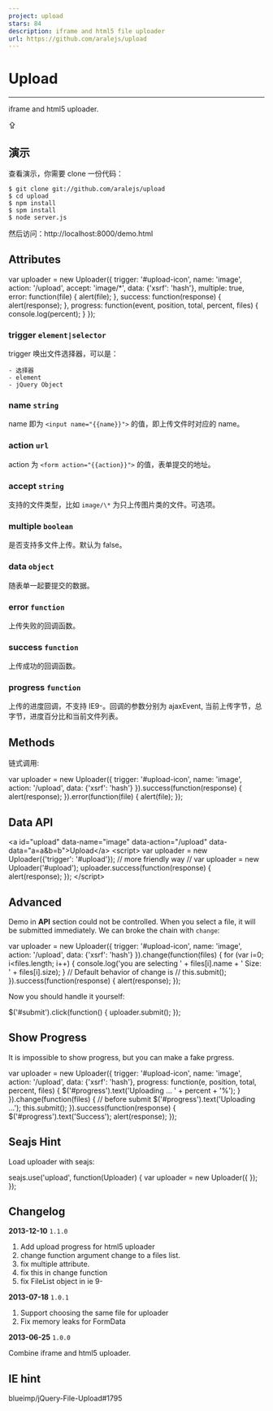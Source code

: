```yaml
---
project: upload
stars: 84
description: iframe and html5 file uploader
url: https://github.com/aralejs/upload
---
```


Upload
======

* * *

iframe and html5 uploader.

⇪

演示
--

查看演示，你需要 clone 一份代码：

```
$ git clone git://github.com/aralejs/upload
$ cd upload
$ npm install
$ spm install
$ node server.js
```

然后访问：http://localhost:8000/demo.html

Attributes
----------

var uploader \= new Uploader({
    trigger: '#upload-icon',
    name: 'image',
    action: '/upload',
    accept: 'image/\*',
    data: {'xsrf': 'hash'},
    multiple: true,
    error: function(file) {
        alert(file);
    },
    success: function(response) {
        alert(response);
    },
    progress: function(event, position, total, percent, files) {
        console.log(percent);
    }
});

### trigger `element|selector`

trigger 唤出文件选择器，可以是：

```
- 选择器
- element
- jQuery Object
```

### name `string`

name 即为 `<input name="{{name}}">` 的值，即上传文件时对应的 name。

### action `url`

action 为 `<form action="{{action}}">` 的值，表单提交的地址。

### accept `string`

支持的文件类型，比如 `image/\*` 为只上传图片类的文件。可选项。

### multiple `boolean`

是否支持多文件上传。默认为 false。

### data `object`

随表单一起要提交的数据。

### error `function`

上传失败的回调函数。

### success `function`

上传成功的回调函数。

### progress `function`

上传的进度回调，不支持 IE9-。回调的参数分别为 ajaxEvent, 当前上传字节，总字节，进度百分比和当前文件列表。

Methods
-------

链式调用:

var uploader \= new Uploader({
    trigger: '#upload-icon',
    name: 'image',
    action: '/upload',
    data: {'xsrf': 'hash'}
}).success(function(response) {
    alert(response);
}).error(function(file) {
    alert(file);
});

Data API
--------

<a id\="upload" data-name\="image" data-action\="/upload" data-data\="a=a&b=b"\>Upload</a\>
<script\>
var uploader \= new Uploader({'trigger': '#upload'});
// more friendly way
// var uploader = new Uploader('#upload');
uploader.success(function(response) {
    alert(response);
});
</script\>

Advanced
--------

Demo in **API** section could not be controlled. When you select a file, it will be submitted immediately. We can broke the chain with `change`:

var uploader \= new Uploader({
    trigger: '#upload-icon',
    name: 'image',
    action: '/upload',
    data: {'xsrf': 'hash'}
}).change(function(files) {
    for (var i\=0; i<files.length; i++) {
        console.log('you are selecting ' + files\[i\].name + ' Size: ' + files\[i\].size);
    }
    // Default behavior of change is
    // this.submit();
}).success(function(response) {
    alert(response);
});

Now you should handle it yourself:

$('#submit').click(function() {
    uploader.submit();
});

Show Progress
-------------

It is impossible to show progress, but you can make a fake prgress.

var uploader \= new Uploader({
    trigger: '#upload-icon',
    name: 'image',
    action: '/upload',
    data: {'xsrf': 'hash'},
    progress: function(e, position, total, percent, files) {
      $('#progress').text('Uploading ... ' + percent + '%');
    }
}).change(function(files) {
    // before submit
    $('#progress').text('Uploading ...');
    this.submit();
}).success(function(response) {
    $('#progress').text('Success');
    alert(response);
});

Seajs Hint
----------

Load uploader with seajs:

seajs.use('upload', function(Uploader) {
    var uploader \= new Uploader({
    });
});

Changelog
---------

**2013-12-10** `1.1.0`

1.  Add upload progress for html5 uploader
2.  change function argument change to a files list.
3.  fix multiple attribute.
4.  fix this in change function
5.  fix FileList object in ie 9-

**2013-07-18** `1.0.1`

1.  Support choosing the same file for uploader
2.  Fix memory leaks for FormData

**2013-06-25** `1.0.0`

Combine iframe and html5 uploader.

IE hint
-------

blueimp/jQuery-File-Upload#1795

